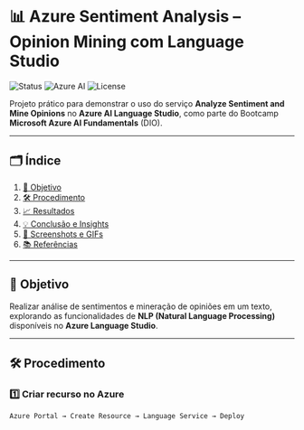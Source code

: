# 📊 Azure Sentiment Analysis – Opinion Mining com Language Studio

![Status](https://img.shields.io/badge/status-completed-brightgreen)
![Azure AI](https://img.shields.io/badge/Azure%20AI-Language%20Studio-0078D4?logo=microsoftazure)
![License](https://img.shields.io/badge/license-MIT-blue)

Projeto prático para demonstrar o uso do serviço **Analyze Sentiment and Mine Opinions** no **Azure AI Language Studio**, como parte do Bootcamp **Microsoft Azure AI Fundamentals** (DIO).

---

## 🗂 Índice
1. [🚀 Objetivo](#-objetivo)
2. [🛠 Procedimento](#-procedimento)
3. [📈 Resultados](#-resultados)
4. [💡 Conclusão e Insights](#-conclusão-e-insights)
5. [📸 Screenshots e GIFs](#-screenshots-e-gifs)
6. [📚 Referências](#-referências)

---

## 🚀 Objetivo
Realizar análise de sentimentos e mineração de opiniões em um texto, explorando as funcionalidades de **NLP (Natural Language Processing)** disponíveis no **Azure Language Studio**.

---

## 🛠 Procedimento

### 1️⃣ Criar recurso no Azure
```text
Azure Portal → Create Resource → Language Service → Deploy
